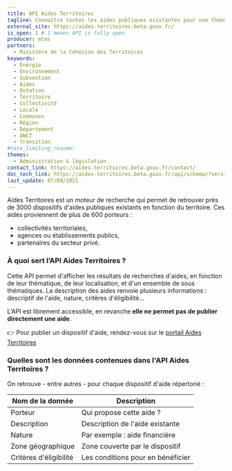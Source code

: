 ```yaml
---
title: API Aides Territoires
tagline: Connaître toutes les aides publiques existantes pour une thématique selon le territoire
external_site: https://aides-territoires.beta.gouv.fr/
is_open: 1 # 1 means API is fully open
producer: mtes
partners: 
  - Ministère de la Cohésion des Territoires
keywords:
  - Energie
  - Environnement
  - Subvention
  - Aides
  - Dotation
  - Territoire
  - Collectivité
  - Locale
  - Communes
  - Région
  - Département
  - ANCT
  - Transition
#rate_limiting_resume: 
themes:
  - Administration & législation
contact_link: https://aides-territoires.beta.gouv.fr/contact/
doc_tech_link: https://aides-territoires.beta.gouv.fr/api/schema/?version=1.3
last_update: 07/09/2021
---
```


Aides Territoires est un moteur de recherche qui permet de retrouver près de 3000 dispositifs d'aides publiques existants en fonction du territoire. Ces aides proviennent de plus de 600 porteurs :

- collectivités territoriales,
- agences ou établissements publics,
- partenaires du secteur privé.

### À quoi sert l’API Aides Territoires ?

Cette API permet d'afficher les résultats de recherches d'aides, en fonction de leur thématique, de leur localisation, et d'un ensemble de sous thématiques.
La description des aides renvoie plusieurs informations : descriptif de l'aide, nature, critères d'éligibilité...

L'API est librement accessible, en revanche **elle ne permet pas de publier directement une aide**.

👉 Pour publier un dispositif d'aide, rendez-vous sur le [portail Aides Territoires](https://aides-territoires.beta.gouv.fr/comptes/inscription/?next=/aides/publications/)

### Quelles sont les données contenues dans l'API Aides Territoires ?

On retrouve - entre autres - pour chaque dispositif d'aide répertorié :

| Nom de la donnée      | Description                        |
| --------------------- | ---------------------------------- |
| Porteur               | Qui propose cette aide ?           |
| Description           | Description de l'aide existante    |
| Nature                | Par exemple : aide financière      |
| Zone géographique     | Zone couverte par le dispositif    |
| Critères d'éligibilité| Les conditions pour en bénéficier  |

